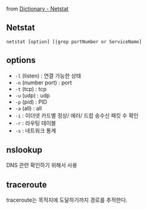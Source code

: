 from [Dictionary - Netstat](https://github.com/newkayak12/Dictionary/blob/master/linux/Network.md)

## Netstat

```linux
netstat [option] [|grep portNumber or ServiceName]

```
## options
- `-l` (listen) : 연결 가능한 상태
- `-n` (number port) : port
- `-t` (tcp) : tcp
- `-u` (udp) : udp
- `-p` (pid) : PID
- `-a` (all) : all
- `-i` : 이더넷 카드별 정상/ 에러/ 드랍 송수신 패킷 수 확인
- `-r` : 라우팅 테이블
- `-s` : 네트워크 통계


## nslookup 
DNS 관련 확인하기 위해서 사용

## traceroute
traceroute는 목적지에 도달하기까지 경로를 추적한다. 
